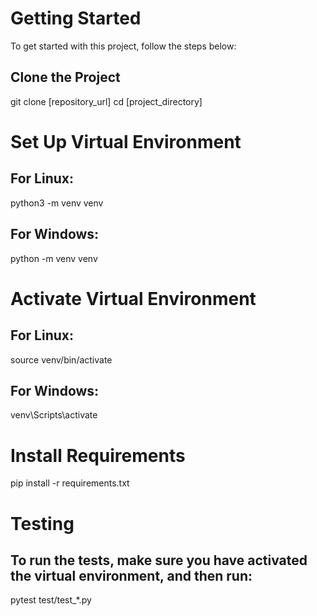 # Getting Started
To get started with this project, follow the steps below:

## Clone the Project

git clone [repository_url]
cd [project_directory]

# Set Up Virtual Environment

## For Linux:

python3 -m venv venv

## For Windows:

python -m venv venv

# Activate Virtual Environment

## For Linux:

source venv/bin/activate

## For Windows:

venv\Scripts\activate

# Install Requirements

pip install -r requirements.txt

# Testing
## To run the tests, make sure you have activated the virtual environment, and then run:

pytest test/test_*.py
